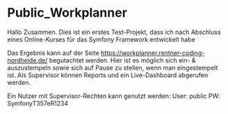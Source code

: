 # Public_Workplanner
Hallo Zusammen.
Dies ist ein erstes Test-Projekt, dass ich nach Abschluss eines Online-Kurses für das Symfony Framework entwickelt habe 

Das Ergebnis kann auf der Seite https://workplanner.rentner-coding-nordheide.de/ begutachtet werden.
Hier ist es möglich sich ein- & auszustempeln sowie sich auf Pause zu stellen, wenn man eingestempelt ist.
Als Supervisor können Reports und ein Live-Dashboard abgerufen werden.

Ein Nutzer mit Supervisor-Rechten kann genutzt werden:
User: public
PW: SymfonyT357eR1234